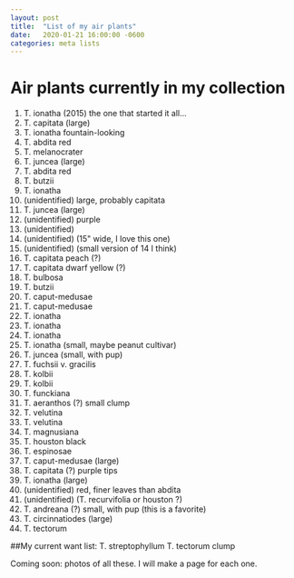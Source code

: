 ```yaml
---
layout: post
title:  "List of my air plants"
date:   2020-01-21 16:00:00 -0600
categories: meta lists
---
```


# Air plants currently in my collection

1. T. ionatha (2015) the one that started it all...
2. T. capitata (large)
3. T. ionatha fountain-looking
4. T. abdita red
5. T. melanocrater
6. T. juncea (large)
7. T. abdita red
8. T. butzii
9. T. ionatha
10. (unidentified) large, probably capitata
11. T. juncea (large)
12. (unidentified) purple
13. (unidentified) 
14. (unidentified) (15" wide, I love this one)
15. (unidentified) (small version of 14 I think)
16. T. capitata peach (?)
17. T. capitata dwarf yellow (?)
18. T. bulbosa
19. T. butzii
20. T. caput-medusae
21. T. caput-medusae
22. T. ionatha
23. T. ionatha
24. T. ionatha
25. T. ionatha (small, maybe peanut cultivar)
26. T. juncea (small, with pup)
27. T. fuchsii v. gracilis
28. T. kolbii
29. T. kolbii
30. T. funckiana
31. T. aeranthos (?) small clump
32. T. velutina
33. T. velutina
34. T. magnusiana
35. T. houston black
36. T. espinosae
37. T. caput-medusae (large)
38. T. capitata (?) purple tips
39. T. ionatha (large)
40. (unidentified) red, finer leaves than abdita
41. (unidentified) (T. recurvifolia or houston ?)
42. T. andreana (?) small, with pup (this is a favorite)
43. T. circinnatiodes (large)
44. T. tectorum

##My current want list:
T. streptophyllum
T. tectorum clump

Coming soon: photos of all these. I will make a page for each one.